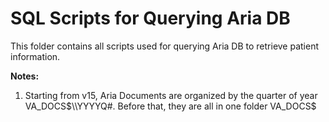 # SQL Scripts for Querying Aria DB

This folder contains all scripts used for querying Aria DB to retrieve patient information.

__Notes:__

1. Starting from v15, Aria Documents are organized by the quarter of year VA_DOCS$\\YYYYQ#. Before that, they are all in one folder VA_DOCS$
